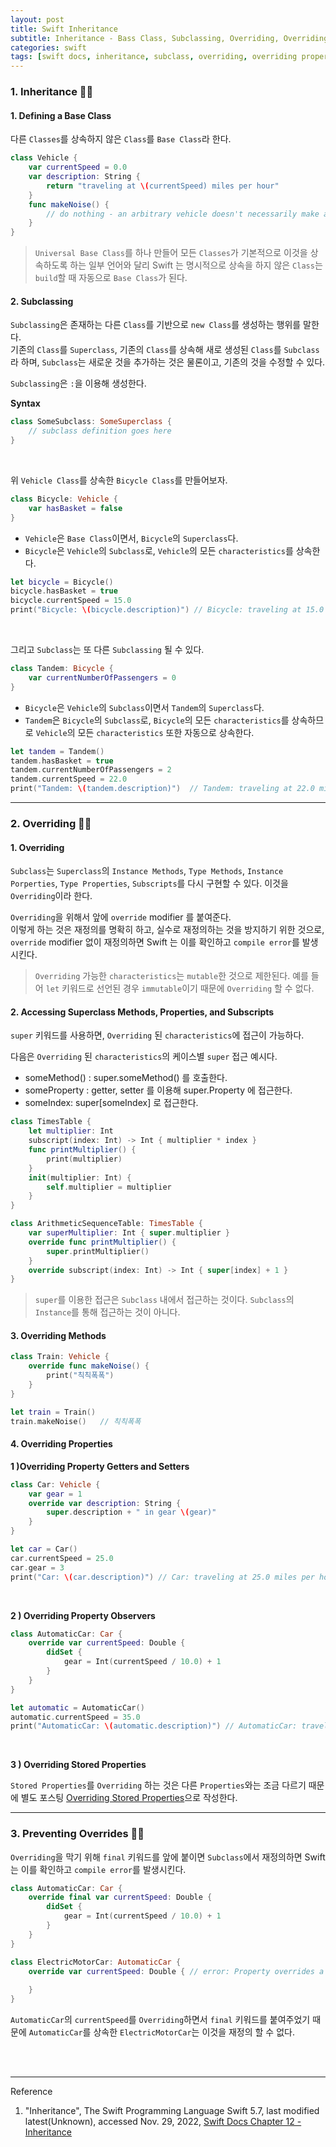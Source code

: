 ```yaml
---
layout: post
title: Swift Inheritance
subtitle: Inheritance - Bass Class, Subclassing, Overriding, Overriding Properties, Overriding Property Observers, Prevent Overrides
categories: swift
tags: [swift docs, inheritance, subclass, overriding, overriding property observer, prevent override]
---
```


### 1. Inheritance 👩‍💻

#### 1. Defining a Base Class

다른 `Classes`를 상속하지 않은 `Class`를 `Base Class`라 한다.

```swift
class Vehicle {
    var currentSpeed = 0.0
    var description: String {
        return "traveling at \(currentSpeed) miles per hour"
    }
    func makeNoise() {
        // do nothing - an arbitrary vehicle doesn't necessarily make a noise
    }
}
```

> `Universal Base Class`를 하나 만들어 모든 `Classes`가 기본적으로 이것을 상속하도록 하는 일부 언어와 달리
> Swift 는 명시적으로 상속을 하지 않은 `Class`는 `build`할 때 자동으로 `Base Class`가 된다.

#### 2. Subclassing

`Subclassing`은 존재하는 다른 `Class`를 기반으로 `new Class`를 생성하는 행위를 말한다.  
기존의 `Class`를 `Superclass`, 기존의 `Class`를 상속해 새로 생성된 `Class`를 `Subclass`라 하며, 
`Subclass`는 새로운 것을 추가하는 것은 물론이고, 기존의 것을 수정할 수 있다.

`Subclassing`은 `:`을 이용해 생성한다.

__Syntax__

```swift
class SomeSubclass: SomeSuperclass {
    // subclass definition goes here
}
```

<br>

위 `Vehicle Class`를 상속한 `Bicycle Class`를 만들어보자. 

```swift
class Bicycle: Vehicle {
    var hasBasket = false
}
```

- `Vehicle`은 `Base Class`이면서, `Bicycle`의 `Superclass`다.
- `Bicycle`은 `Vehicle`의 `Subclass`로, `Vehicle`의 모든 `characteristics`를 상속한다.

```swift
let bicycle = Bicycle()
bicycle.hasBasket = true
bicycle.currentSpeed = 15.0
print("Bicycle: \(bicycle.description)") // Bicycle: traveling at 15.0 miles per hour
```
 
<br>

그리고 `Subclass`는 또 다른 `Subclassing` 될 수 있다.

```swift
class Tandem: Bicycle {
    var currentNumberOfPassengers = 0
}
```

- `Bicycle`은 `Vehicle`의 `Subclass`이면서 `Tandem`의 `Superclass`다.
- `Tandem`은 `Bicycle`의 `Subclass`로, `Bicycle`의 모든 `characteristics`를 상속하므로 
  `Vehicle`의 모든 `characteristics` 또한 자동으로 상속한다.

```swift
let tandem = Tandem()
tandem.hasBasket = true
tandem.currentNumberOfPassengers = 2
tandem.currentSpeed = 22.0
print("Tandem: \(tandem.description)")  // Tandem: traveling at 22.0 miles per hour
```

---

### 2. Overriding 👩‍💻

#### 1. Overriding

`Subclass`는 `Superclass`의 `Instance Methods`, `Type Methods`, `Instance Porperties`, 
`Type Properties`, `Subscripts`를 다시 구현할 수 있다. 이것을 `Overriding`이라 한다.

`Overriding`을 위해서 앞에 `override` modifier 를 붙여준다.  
이렇게 하는 것은 재정의를 명확히 하고, 실수로 재정의하는 것을 방지하기 위한 것으로, `override` modifier 없이 재정의하면 
Swift 는 이를 확인하고 `compile error`를 발생시킨다.

> `Overriding` 가능한 `characteristics`는 `mutable`한 것으로 제한된다. 예를 들어 `let` 키워드로 선언된 
> 경우 `immutable`이기 때문에 `Overriding` 할 수 없다.

#### 2. Accessing Superclass Methods, Properties, and Subscripts

`super` 키워드를 사용하면, `Overriding` 된 `characteristics`에 접근이 가능하다.

다음은 `Overriding` 된 `characteristics`의 케이스별 `super` 접근 예시다.

- someMethod() : super.someMethod() 를 호출한다.
- someProperty : getter, setter 를 이용해 super.Property 에 접근한다.
- someIndex: super[someIndex] 로 접근한다.

```swift
class TimesTable {
    let multiplier: Int
    subscript(index: Int) -> Int { multiplier * index }
    func printMultiplier() {
        print(multiplier)
    }
    init(multiplier: Int) {
        self.multiplier = multiplier
    }
}

class ArithmeticSequenceTable: TimesTable {
    var superMultiplier: Int { super.multiplier }
    override func printMultiplier() {
        super.printMultiplier()
    }
    override subscript(index: Int) -> Int { super[index] + 1 }
}
```

> `super`를 이용한 접근은 `Subclass` 내에서 접근하는 것이다. `Subclass`의 `Instance`를 통해 접근하는
> 것이 아니다.

#### 3. Overriding Methods

```swift
class Train: Vehicle {
    override func makeNoise() {
        print("칙칙폭폭")
    }
}
```

```swift
let train = Train()
train.makeNoise()   // 칙칙폭폭
```

#### 4. Overriding Properties

__1 )Overriding Property Getters and Setters__

```swift
class Car: Vehicle {
    var gear = 1
    override var description: String {
        super.description + " in gear \(gear)"
    }
}
```

```swift
let car = Car()
car.currentSpeed = 25.0
car.gear = 3
print("Car: \(car.description)") // Car: traveling at 25.0 miles per hour in gear 3
```

<br>

__2 ) Overriding Property Observers__

```swift
class AutomaticCar: Car {
    override var currentSpeed: Double {
        didSet {
            gear = Int(currentSpeed / 10.0) + 1
        }
    }
}
```

```swift
let automatic = AutomaticCar()
automatic.currentSpeed = 35.0
print("AutomaticCar: \(automatic.description)") // AutomaticCar: traveling at 35.0 miles per hour in gear 4
```

<br>

__3 ) Overriding Stored Properties__

`Stored Properties`를 `Overriding` 하는 것은 다른 `Properties`와는 조금 다르기 때문에 별도 포스팅 
[Overriding Stored Properties][Overriding Stored Properties]으로 작성한다.

[Overriding Stored Properties]:/swift/2022/11/30/overriding-stored-properties.html

---

### 3. Preventing Overrides 👩‍💻

`Overriding`을 막기 위해 `final` 키워드를 앞에 붙이면 `Subclass`에서 재정의하면
Swift 는 이를 확인하고 `compile error`를 발생시킨다.

```swift
class AutomaticCar: Car {
    override final var currentSpeed: Double {
        didSet {
            gear = Int(currentSpeed / 10.0) + 1
        }
    }
}
```

```swift
class ElectricMotorCar: AutomaticCar {
    override var currentSpeed: Double { // error: Property overrides a 'final' property
        
    }
}
```

`AutomaticCar`의 `currentSpeed`를 `Overriding`하면서 `final` 키워드를 붙여주었기 때문에
`AutomaticCar`를 상속한 `ElectricMotorCar`는 이것을 재정의 할 수 없다.

<br><br>

---
Reference

1. "Inheritance", The Swift Programming Language Swift 5.7, last modified latest(Unknown), accessed Nov. 29, 2022, [Swift Docs Chapter 12 - Inheritance](https://docs.swift.org/swift-book/LanguageGuide/Inheritance.html)
